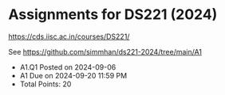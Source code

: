 # Assignments for DS221 (2024)
https://cds.iisc.ac.in/courses/DS221/

See https://github.com/simmhan/ds221-2024/tree/main/A1
- A1.Q1 Posted on 2024-09-06
- A1 Due on 2024-09-20 11:59 PM
- Total Points: 20
